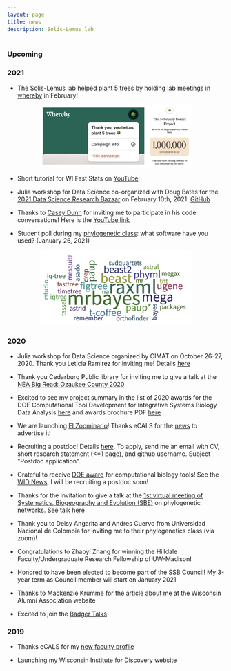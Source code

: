 ```yaml
---
layout: page
title: news
description: Solis-Lemus lab
---
```


### Upcoming


### 2021

- The Solis-Lemus lab helped plant 5 trees by holding lab meetings in [whereby](https://whereby.com/org/signup) in February!

<div style="text-align:center"><img src="../assets/pics/whereby-trees.png" width="350"/></div>

- Short tutorial for WI Fast Stats on [YouTube](https://youtu.be/6vX3mVXcK4s)

- Julia workshop for Data Science co-organized with Doug Bates for the [2021 Data Science Research Bazaar](https://datascience.wisc.edu/data-science-research-bazaar/) on February 10th, 2021. [GitHub](https://github.com/crsl4/julia-workshop)

- Thanks to [Casey Dunn](http://dunnlab.org/) for inviting me to participate in his code conversations! Here is the [YouTube link](https://www.youtube.com/watch?v=Byhc0tksgSk)

- Student poll during my [phylogenetic class](https://github.com/crsl4/phylogenetics-class): what software have you used? (January 26, 2021)

<div style="text-align:center"><img src="../assets/pics/poll2021.png" width="350"/></div>

### 2020

- Julia workshop for Data Science organized by CIMAT on October 26-27, 2020. Thank you Leticia Ramirez for inviting me! Details [here](http://mcd.eventos.cimat.mx/)

- Thank you Cedarburg Public library for inviting me to give a talk at the [NEA Big Read: Ozaukee County 2020](https://cedarburglibrary.org/connect/cedarburg-friends-of-the-library/cedarburg-reads/)

- Excited to see my project summary in the list of 2020 awards for the DOE Computational Tool Development for Integrative Systems Biology Data Analysis [here](https://genomicscience.energy.gov/compbio/2020Awards.shtml) and awards brochure PDF [here](https://genomicscience.energy.gov/research/funding.shtml)

- We are launching [El Zoominario](https://solislemuslab.github.io/pages/talks.html#zoominario)! Thanks eCALS for the [news](https://ecals.cals.wisc.edu/2020/09/21/new-seminar-series-to-feature-short-scientific-talks-by-latinx-researchers/) to advertise it!

- Recruiting a postdoc! Details [here](https://jobrxiv.org/job/university-of-wisconsin-madison-27778-postdoctoral-researcher-in-statistical-machine-learning-methods-for-high-dimensional-omics-data-2/). To apply, send me an email with CV, short research statement (<=1 page), and github username. Subject "Postdoc application".

- Grateful to receive [DOE award](https://science.osti.gov/-/media/ber/pdf/Awards/Computational_Tool_Development_List_of_Awards-DE-FOA-0002217.pdf?la=en&hash=F863703E5FA6B0889E8F29BF791312F4310B9629) for computational biology tools! See the [WID News](https://wid.wisc.edu/solis-lemus-awarded-grant-to-develop-statistical-theory-for-soil-data/). I will be recruiting a postdoc soon!

- Thanks for the invitation to give a talk at the [1st virtual meeting of Systematics, Biogeography and Evolution (SBE)](https://www.eventbrite.com.ar/e/first-virtual-meeting-of-systematic-biogeography-evolution-sbe-tickets-106645918814) on phylogenetic networks. See talk [here](https://www.youtube.com/watch?v=4ByqoDnpVew)

- Thank you to Deisy Angarita and Andres Cuervo from Universidad Nacional de Colombia for inviting me to their phylogenetics class (via zoom)!

- Congratulations to Zhaoyi Zhang for winning the Hilldale Faculty/Undergraduate Research Fellowship of UW-Madison!

- Honored to have been elected to become part of the SSB Council! My 3-year term as Council member will start on January 2021

- Thanks to Mackenzie Krumme for the [article about me](https://www.uwalumni.com/news/the-flip-of-a-coin/) at the Wisconsin Alumni Association website

- Excited to join the [Badger Talks](https://badgertalks.wisc.edu/speaker/claudia-solis-lemus/)

### 2019

- Thanks eCALS for my [new faculty profile](https://ecals.cals.wisc.edu/2019/10/09/new-faculty-profile-claudia-solis-lemus-develops-statistical-models-to-answer-biological-questions/)

- Launching my Wisconsin Institute for Discovery [website](https://wid.wisc.edu/people/claudia-solis-lemus/)